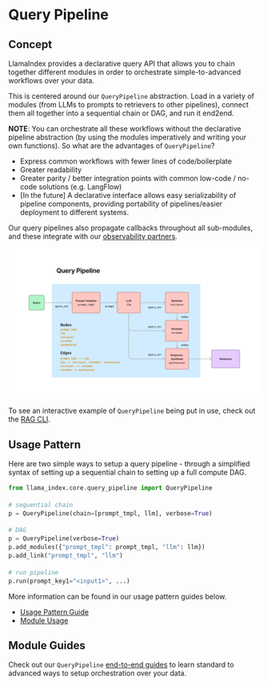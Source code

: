 # Query Pipeline

## Concept

LlamaIndex provides a declarative query API that allows you to chain together different modules in order to orchestrate simple-to-advanced workflows over your data.

This is centered around our `QueryPipeline` abstraction. Load in a variety of modules (from LLMs to prompts to retrievers to other pipelines), connect them all together into a sequential chain or DAG, and run it end2end.

**NOTE**: You can orchestrate all these workflows without the declarative pipeline abstraction (by using the modules imperatively and writing your own functions). So what are the advantages of `QueryPipeline`?

- Express common workflows with fewer lines of code/boilerplate
- Greater readability
- Greater parity / better integration points with common low-code / no-code solutions (e.g. LangFlow)
- [In the future] A declarative interface allows easy serializability of pipeline components, providing portability of pipelines/easier deployment to different systems.

Our query pipelines also propagate callbacks throughout all sub-modules, and these integrate with our [observability partners](../../observability/index.md).

![](../../../_static/query/pipeline_rag_example.png)

To see an interactive example of `QueryPipeline` being put in use, check out the [RAG CLI](../../../getting_started/starter_tools/rag_cli.md).

## Usage Pattern

Here are two simple ways to setup a query pipeline - through a simplified syntax of setting up a sequential chain to setting up a full compute DAG.

```python
from llama_index.core.query_pipeline import QueryPipeline

# sequential chain
p = QueryPipeline(chain=[prompt_tmpl, llm], verbose=True)

# DAG
p = QueryPipeline(verbose=True)
p.add_modules({"prompt_tmpl": prompt_tmpl, "llm": llm})
p.add_link("prompt_tmpl", "llm")

# run pipeline
p.run(prompt_key1="<input1>", ...)
```

More information can be found in our usage pattern guides below.

- [Usage Pattern Guide](./usage_pattern.md)
- [Module Usage](./module_usage.md)

## Module Guides

Check out our `QueryPipeline` [end-to-end guides](./modules.md) to learn standard to advanced ways to setup orchestration over your data.
